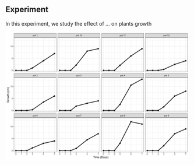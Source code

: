 ## Experiment
In this experiment, we study the effect of ... on plants growth 
<p align="center">
  <img src="Growth Data.png">
</p>